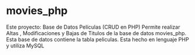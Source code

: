 # movies_php
Este proyecto: Base de Datos Películas (CRUD en PHP) Permite realizar
Altas , Modificaciones y Bajas de Titulos de la base de datos movies_php. Esta base de datos contiene la tabla peliculas.
Esta hecho en lenguaje PHP y utiliza MySQL